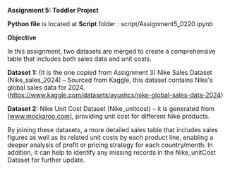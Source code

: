 **Assignment 5: Toddler Project**

**Python file** is located at **Script** folder : script/Assignment5_0220.ipynb

**Objective**

In this assignment, two datasets are merged to create a comprehensive table that includes both sales data and unit costs.

**Dataset 1:** (It is the one copied from Assignment 3)
Nike Sales Dataset (Nike_sales_2024) – Sourced from Kaggle, this dataset contains Nike's global sales data for 2024. (https://www.kaggle.com/datasets/ayushcx/nike-global-sales-data-2024)

**Dataset 2:** Nike Unit Cost Dataset (Nike_unitcost) – it is generated from [www.mockaroo.com], providing unit cost for different Nike products.

By joining these datasets, a more detailed sales table that includes sales figures as well as its related unit costs by each product line, enabling a deeper analysis of profit or pricing strategy for each country/month. 
In addition, it can help to identify any missing records in the Nike_unitCost Dataset for further update.
